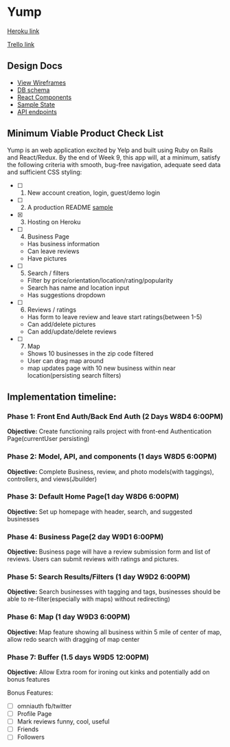 # Yump

[Heroku link](http://www.herokuapp.com)

[Trello link](https://trello.com/b/VHYOHvPK/yump)

## Design Docs
* [View Wireframes][wireframes]
* [DB schema][schema]
* [React Components][components]
* [Sample State][sample-state]
* [API endpoints][api-endpoints]

[wireframes]: ./wireframes
[schema]: ./schema.md
[components]: ./component-hierarchy.md
[sample-state]: ./sample-state.md
[api-endpoints]: ./api-endpoints.md

## Minimum Viable Product Check List
Yump is an web application excited by Yelp and built using Ruby on Rails and React/Redux. By the end of Week 9, this app will, at a minimum, satisfy the following criteria with smooth, bug-free navigation, adequate seed data and sufficient CSS styling:

- [ ] 1. New account creation, login, guest/demo login
- [ ] 2. A production README [sample](./sample_production_readme.md)
- [x] 3. Hosting on Heroku
- [ ] 4. Business Page
  *  Has business information
  * Can leave reviews
  * Have pictures
- [ ] 5. Search / filters
  * Filter by price/orientation/location/rating/popularity
  * Search has name and location input
  * Has suggestions dropdown
- [ ] 6. Reviews / ratings
  * Has form to leave review and leave start ratings(between 1-5)
  * Can add/delete pictures
  * Can add/update/delete reviews
- [ ] 7. Map
  * Shows 10 businesses in the zip code filtered
  * User can drag map around
  * map updates page with 10 new business within near location(persisting search filters)

## Implementation timeline:

### Phase 1: Front End Auth/Back End Auth (2 Days W8D4 6:00PM)
**Objective:** Create functioning rails project with front-end Authentication Page(currentUser persisting)
### Phase 2: Model, API, and components (1 days W8D5 6:00PM)
**Objective:** Complete Business, review, and photo models(with taggings), controllers, and views(Jbuilder)
### Phase 3: Default Home Page(1 day W8D6 6:00PM)
**Objective:** Set up homepage with header, search, and suggested businesses
### Phase 4: Business Page(2 day W9D1 6:00PM)
**Objective:** Business page will have a review submission form and list of reviews. Users can submit reviews with ratings and pictures.
### Phase 5: Search Results/Filters (1 day W9D2 6:00PM)
**Objective:** Search businesses with tagging and tags, businesses should be able to re-filter(especially with maps) without redirecting)
### Phase 6: Map (1 day W9D3 6:00PM)
**Objective:** Map feature showing all business within 5 mile of center of map, allow redo search with dragging of map center
### Phase 7: Buffer (1.5 days W9D5 12:00PM)
**Objective:** Allow Extra room for ironing out kinks and potentially add on bonus features

Bonus Features:
- [ ] omniauth fb/twitter
- [ ] Profile Page
- [ ] Mark reviews funny, cool, useful
- [ ] Friends
- [ ] Followers
